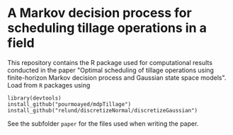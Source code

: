 # A Markov decision process for scheduling tillage operations in a field

This repository contains the R package used for computational results conducted in the paper "Optimal scheduling of tillage operations using finite-horizon Markov decision process and Gaussian state space models". Load from `R` packages using 

```{r}
library(devtools)
install_github("pourmoayed/mdpTillage")
install_github("relund/discretizeNormal/discretizeGaussian")
```

See the subfolder `paper` for the files used when writing the paper.



